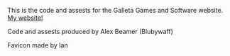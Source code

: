 This is the code and assests for the Galleta Games and Software website.
[My website!](https://www.galletagamesandsoftware.com)

Code and assests produced by Alex Beamer (Blubywaff)

Favicon made by Ian